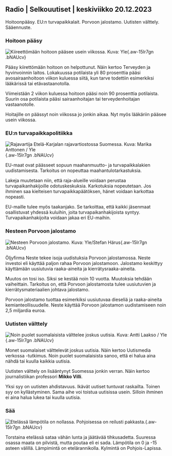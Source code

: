 ## Radio \| Selkouutiset \| keskiviikko 20.12.2023

Hoitoonpääsy. EU:n turvapaikkalait. Porvoon jalostamo. Uutisten välttely. Sääennuste.

### Hoitoon pääsy

![Kiireettömään hoitoon pääsee usein viikossa. Kuva: Yle](https://images.cdn.yle.fi/image/upload/c_crop,h_576,w_1024,x_0,y_0/ar_1.7777777777777777,c_fill,g_faces,h_675,w_1200/dpr_1.0/q_auto:eco/f_auto/fl_lossy/v1641215409/14-svyle-1638531971ec48415){.aw-15lr7gn .bNAUcv}

Pääsy kiirettömään hoitoon on helpottunut. Näin kertoo Terveyden ja hyvinvoinnin laitos. Lokakuussa potilaista yli 80 prosenttia pääsi avosairaanhoitoon viikon kuluessa siitä, kun tarve todettiin esimerkiksi lääkärissä tai etävastaanotolla.

Viimeistään 2 viikon kuluessa hoitoon pääsi noin 90 prosenttia potilaista. Suurin osa potilaista pääsi sairaanhoitajan tai terveydenhoitajan vastaanotolle.

Hoitajille on päässyt noin viikossa jo jonkin aikaa. Nyt myös lääkäriin pääsee usein viikossa.

### EU:n turvapaikkapolitiikka

![Rajavartija Etelä-Karjalan rajavartiostossa Suomessa. Kuva: Marika Anttonen / Yle](https://images.cdn.yle.fi/image/upload/c_crop,h_2137,w_3798,x_0,y_0/ar_1.7777777777777777,c_fill,g_faces,h_675,w_1200/dpr_1.0/q_auto:eco/f_auto/fl_lossy/v1700662917/39-1205067655e0ac716e9a){.aw-15lr7gn .bNAUcv}

EU-maat ovat päässeet sopuun maahanmuutto- ja turvapaikkalakien uudistamisesta. Tarkoitus on nopeuttaa maahantulotarkastuksia.

Lakeja muutetaan niin, että raja-alueille voidaan perustaa turvapaikanhakijoille odotuskeskuksia. Karkotuksia nopeutetaan. Jos ihminen saa kielteisen turvapaikkapäätöksen, hänet voidaan karkottaa nopeasti.

EU-maille tulee myös taakanjako. Se tarkoittaa, että kaikki jäsenmaat osallistuvat yhdessä kuluihin, joita turvapaikanhakijoista syntyy. Turvapaikanhakijoita voidaan jakaa eri EU-maihin.

### Nesteen Porvoon jalostamo

![Nesteen Porvoon jalostamo. Kuva: Yle/Stefan Härus](https://images.cdn.yle.fi/image/upload/c_crop,h_3375,w_6000,x_0,y_366/ar_1.7777777777777777,c_fill,g_faces,h_675,w_1200/dpr_1.0/q_auto:eco/f_auto/fl_lossy/v1579513532/39-6328885e25764c72a47){.aw-15lr7gn .bNAUcv}

Öljyfirma Neste tekee isoja uudistuksia Porvoon jalostamossa. Neste investoi eli käyttää paljon rahaa Porvoon jalostamoon. Jalostamo keskittyy käyttämään uusiutuvia raaka-aineita ja kierrätysraaka-aineita.

Muutos on tosi iso. Siksi se kestää noin 10 vuotta. Muutoksia tehdään vaiheittain. Tarkoitus on, että Porvoon jalostamosta tulee uusiutuvien ja kierrätysmateriaalien johtava jalostamo.

Porvoon jalostamo tuottaa esimerkiksi uusiutuvaa dieseliä ja raaka-aineita kemianteollisuudelle. Neste käyttää Porvoon jalostamon uudistamiseen noin 2,5 miljardia euroa.

### Uutisten välttely

![Noin puolet suomalaisista välttelee joskus uutisia. Kuva: Antti Laakso / Yle](https://images.cdn.yle.fi/image/upload/c_crop,h_1948,w_3464,x_0,y_228/ar_1.7777777777777777,c_fill,g_faces,h_675,w_1200/dpr_1.0/q_auto:eco/f_auto/fl_lossy/v1664371756/39-101385663343e363a51e){.aw-15lr7gn .bNAUcv}

Monet suomalaiset välttelevät joskus uutisia. Näin kertoo Uutismedia verkossa -tutkimus. Noin puolet suomalaisista sanoo, että ei halua aina nähdä tai kuulla kaikkia uutisia.

Uutisten välttely on lisääntynyt Suomessa jonkin verran. Näin kertoo journalistiikan professori **Mikko Villi**.

Yksi syy on uutisten ahdistavuus. Ikävät uutiset tuntuvat raskailta. Toinen syy on kyllästyminen. Sama aihe voi toistua uutisissa usein. Silloin ihminen ei aina halua lukea tai kuulla uutisia.

### Sää

![Etelässä lämpötila on nollassa. Pohjoisessa on reilusti pakkasta.](https://images.cdn.yle.fi/image/upload/c_crop,h_1080,w_1919,x_0,y_0/ar_1.7777777777777777,c_fill,g_faces,h_675,w_1200/dpr_1.0/q_auto:eco/f_auto/fl_lossy/v1703094827/39-121885065832a0eb04da){.aw-15lr7gn .bNAUcv}

Torstaina etelässä sataa vähän lunta ja jäätävää tihkusadetta. Suuressa osassa maata on pilvistä, mutta poutaa eli ei sada. Lämpötila on 0 ja -15 asteen välillä. Lämpimintä on etelärannikolla. Kylmintä on Pohjois-Lapissa.
